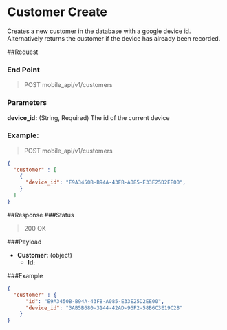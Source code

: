 # Customer Create
Creates a new customer in the database with a google device id.
Alternatively returns the customer if the device has already been recorded.

##Request
### End Point
  > POST mobile_api/v1/customers

### Parameters

**device_id:** (String, Required) The id of the current device

### Example:
  > POST mobile_api/v1/customers

```json
{
  "customer" : [
    {
      "device_id": "E9A3450B-B94A-43FB-A085-E33E25D2EE00",
    }
  ]
}
```

##Response
###Status
  > 200 OK

###Payload
- **Customer:** (object)
  - **Id:**

###Example
```json
{
  "customer" : {
      "id": "E9A3450B-B94A-43FB-A085-E33E25D2EE00",
      "device_id": "3AB5B680-3144-42AD-96F2-58B6C3E19C28"
    }
}
```
